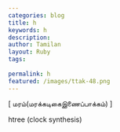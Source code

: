```yaml
---
categories: blog
title: h
keywords: h
description: 
author: Tamilan
layout: Ruby
tags: 
 
permalink: h
featured: /images/ttak-48.png
---
```

  
[ மரம்(மரக்கடிகைஇணைப்பாக்கம்) ]  
  
htree (clock synthesis)